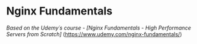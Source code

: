# Nginx Fundamentals

*Based on the Udemy´s course - [Nginx Fundamentals - High Performance Servers from Scratch]*
(https://www.udemy.com/nginx-fundamentals/)

#
